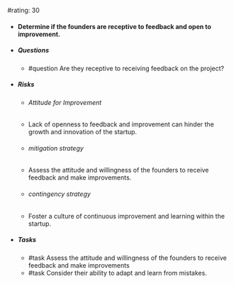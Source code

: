 #rating: 30
- #### Determine if the founders are receptive to feedback and open to improvement.
- ##### Questions
  - #question Are they receptive to receiving feedback on the project?
- ##### Risks

  - ###### Attitude for Improvement
  - Lack of openness to feedback and improvement can hinder the growth and innovation of the startup.
  - ###### mitigation strategy
  - Assess the attitude and willingness of the founders to receive feedback and make improvements.
  - ###### contingency strategy
  - Foster a culture of continuous improvement and learning within the startup.
- ##### Tasks
  - #task Assess the attitude and willingness of the founders to receive feedback and make improvements
  - #task  Consider their ability to adapt and learn from mistakes.


